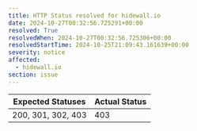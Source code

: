 ```yaml
---
title: HTTP Status resolved for hidewall.io
date: 2024-10-27T00:32:56.725291+00:00
resolved: True
resolvedWhen: 2024-10-27T00:32:56.725306+00:00
resolvedStartTime: 2024-10-25T21:09:43.161639+00:00
severity: notice
affected:
  - hidewall.io
section: issue
---
```


| Expected Statuses | Actual Status  |
|-------------------|----------------|
| 200, 301, 302, 403 | 403 |
